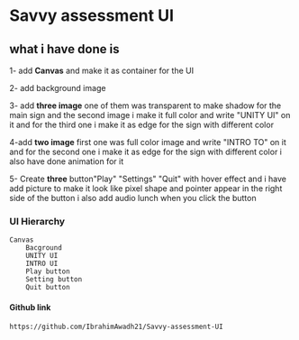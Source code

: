 # Savvy assessment UI

## what i have done is

1- add **Canvas** and make it as container for the UI

2- add background image 

3- add **three image** one of them was transparent to make shadow for the main sign 
   and the second image i make it full color and write "UNITY UI" on it and 
   for the third one i make it as edge for the sign with different color

4-add **two image** first one was full color image and write "INTRO TO" on it and 
  for the second one i make it as edge for the sign with different color
  i also have done animation for it

5- Create **three** button"Play" "Settings" "Quit" with hover effect and i have add picture
   to make it look like pixel shape and pointer appear in the right side of the button 
   i also add audio lunch when you click the button

###  UI Hierarchy

	Canvas
		Bacground
		UNITY UI
		INTRO UI
		Play button
		Setting button 
		Quit button


  
#### Github link
	https://github.com/IbrahimAwadh21/Savvy-assessment-UI

